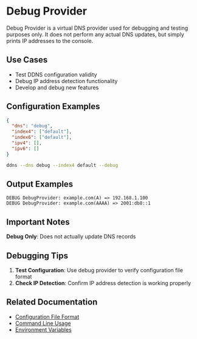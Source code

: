 # Debug Provider

Debug Provider is a virtual DNS provider used for debugging and testing purposes only. It does not perform any actual DNS updates, but simply prints IP addresses to the console.

## Use Cases

- Test DDNS configuration validity
- Debug IP address detection functionality
- Develop and debug new features

## Configuration Examples

```json
{
  "dns": "debug",
  "index4": ["default"],
  "index6": ["default"],
  "ipv4": [],
  "ipv6": []
}
```

```bash
ddns --dns debug --index4 default --debug
```

## Output Examples

```text
DEBUG DebugProvider: example.com(A) => 192.168.1.100
DEBUG DebugProvider: example.com(AAAA) => 2001:db8::1
```

## Important Notes

**Debug Only**: Does not actually update DNS records

## Debugging Tips

1. **Test Configuration**: Use debug provider to verify configuration file format
2. **Check IP Detection**: Confirm IP address detection is working properly

## Related Documentation

- [Configuration File Format](../json.en.md)
- [Command Line Usage](../cli.en.md)
- [Environment Variables](../env.en.md)

